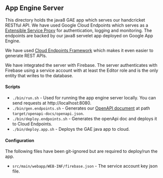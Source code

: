 ## App Engine Server

This directory holds the java8 GAE app which serves our handcricket RESTful API. We have used Google Cloud Endpoints
which serves as a [Extensible Service Proxy](https://cloud.google.com/endpoints/docs/openapi/glossary#extensible_service_proxy)
for authentication, logging and monitoring. The endpoints are backed by our java8 servelet app deployed on Google App
Engine. 

We have used [Cloud Endpoints Framework](https://cloud.google.com/endpoints/docs/frameworks/about-cloud-endpoints-frameworks)
which makes it even easier to generate REST APIs.

We have integrated the server with Firebase. The server authenticates with Firebase using a service account with at
least the Editor role and is the only entity that writes to the database.

#### Scripts

- `./bin/run.sh` - Used for running the app engine server locally. You can send requests at http://localhost:8080.
- `./bin/gen.endpoints.sh` - Generates our [OpenAPI document](https://swagger.io/specification/) at path
`target/openapi-docs/openapi.json`.
- `./bin/deploy.endpoints.sh` - Generates the openApi doc and deploys it to Cloud Endpoints.
- `./bin/deploy.app.sh` - Deploys the GAE java app to cloud.

#### Configuration

The following files have been git-ignored but are required to deploy/run the app.

- `src/main/webapp/WEB-INF/firebase.json` - The service account key json file.
